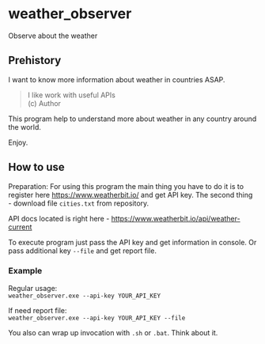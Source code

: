 # weather_observer
Observe about the weather

## Prehistory
I want to know more information about weather in countries ASAP.

> I like work with useful APIs  
> (c) Author

This program help to understand more about weather in any country around the world.

Enjoy.

## How to use
Preparation:
For using this program the main thing you have to do it is to register here https://www.weatherbit.io/ and get API key.
The second thing - download file `cities.txt` from repository.

API docs located is right here - https://www.weatherbit.io/api/weather-current

To execute program just pass the API key and get information in console. Or pass additional key `--file` and get report file.

### Example 

Regular usage:  
`weather_observer.exe --api-key YOUR_API_KEY`

If need report file:  
`weather_observer.exe --api-key YOUR_API_KEY --file`

You also can wrap up invocation with `.sh` or `.bat`. Think about it.